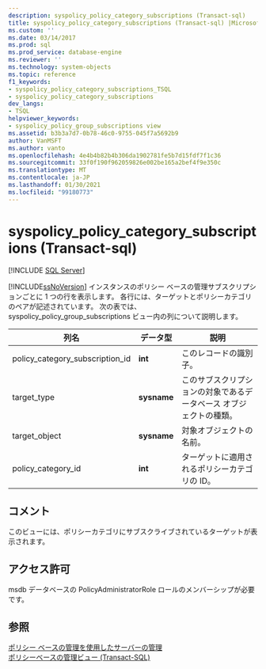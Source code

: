 ```yaml
---
description: syspolicy_policy_category_subscriptions (Transact-sql)
title: syspolicy_policy_category_subscriptions (Transact-sql) |Microsoft Docs
ms.custom: ''
ms.date: 03/14/2017
ms.prod: sql
ms.prod_service: database-engine
ms.reviewer: ''
ms.technology: system-objects
ms.topic: reference
f1_keywords:
- syspolicy_policy_category_subscriptions_TSQL
- syspolicy_policy_category_subscriptions
dev_langs:
- TSQL
helpviewer_keywords:
- syspolicy_policy_group_subscriptions view
ms.assetid: b3b3a7d7-0b78-46c0-9755-045f7a5692b9
author: VanMSFT
ms.author: vanto
ms.openlocfilehash: 4e4b4b82b4b306da1902781fe5b7d15fdf7f1c36
ms.sourcegitcommit: 33f0f190f962059826e002be165a2bef4f9e350c
ms.translationtype: MT
ms.contentlocale: ja-JP
ms.lasthandoff: 01/30/2021
ms.locfileid: "99180773"
---
```

# <a name="syspolicy_policy_category_subscriptions-transact-sql"></a>syspolicy_policy_category_subscriptions (Transact-sql)
[!INCLUDE [SQL Server](../../includes/applies-to-version/sqlserver.md)]

  [!INCLUDE[ssNoVersion](../../includes/ssnoversion-md.md)] インスタンスのポリシー ベースの管理サブスクリプションごとに 1 つの行を表示します。 各行には、ターゲットとポリシーカテゴリのペアが記述されています。 次の表では、syspolicy_policy_group_subscriptions ビュー内の列について説明します。  
  
|列名|データ型|説明|  
|-----------------|---------------|-----------------|  
|policy_category_subscription_id|**int**|このレコードの識別子。|  
|target_type|**sysname**|このサブスクリプションの対象であるデータベース オブジェクトの種類。|  
|target_object|**sysname**|対象オブジェクトの名前。|  
|policy_category_id|**int**|ターゲットに適用されるポリシーカテゴリの ID。|  
  
## <a name="remarks"></a>コメント  
 このビューには、ポリシーカテゴリにサブスクライブされているターゲットが表示されます。  
  
## <a name="permissions"></a>アクセス許可  
 msdb データベースの PolicyAdministratorRole ロールのメンバーシップが必要です。  
  
## <a name="see-also"></a>参照  
 [ポリシー ベースの管理を使用したサーバーの管理](../../relational-databases/policy-based-management/administer-servers-by-using-policy-based-management.md)   
 [ポリシーベースの管理ビュー &#40;Transact-SQL&#41;](../../relational-databases/system-catalog-views/policy-based-management-views-transact-sql.md)  
  
  

